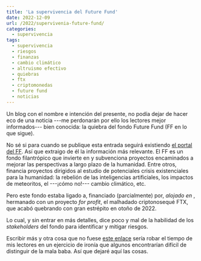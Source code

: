 ```yaml
---
title: 'La supervivencia del Future Fund'
date: 2022-12-09
url: /2022/supervivenia-future-fund/
categories:
  - supervivencia
tags:
  - supervivencia
  - riesgos
  - finanzas
  - cambio climático
  - altruismo efectivo
  - quiebras
  - ftx
  - criptomonedas
  - future fund
  - noticias
---
```


Un blog con el nombre e intención del presente, no podía dejar de hacer eco de una noticia ---me perdonarán por ello los lectores mejor informados--- bien conocida: la quiebra del fondo Future Fund (FF en lo que sigue).

No sé si para cuando se publique esta entrada seguirá existiendo [el portal del FF](https://ftxfuturefund.org/). Así que extraigo de él la información más relevante. El FF es un fondo filantrópico que invierte en y subvenciona proyectos encaminados a mejorar las perspectivas a largo plazo de la humanidad. Entre otros, financia proyectos dirigidos al estudio de potenciales crisis existenciales para la humanidad: la rebelión de las inteligencias artificiales, los impactos de meteoritos, el ---¡cómo no!--- cambio climático, etc.

Pero este fondo estaba ligado a, financiado (parcialmente) por, _alojado en_ , hermanado con un proyecto _for profit_, el malhadado criptonosequé FTX, que acabó quebrando con gran estrépito en otoño de 2022.

Lo cual, y sin entrar en más detalles, dice poco y mal de la habilidad de los _stakeholders_ del fondo para identificar y mitigar riesgos.

Escribir más y otra cosa que no fuese [este enlace](https://marginalrevolution.com/marginalrevolution/2022/11/a-simple-point-about-existential-risk.html) sería robar el tiempo de mis lectores en un ejercicio de ironía que algunos encontrarían difícil de distinguir de la mala baba. Así que dejaré aquí las cosas.
